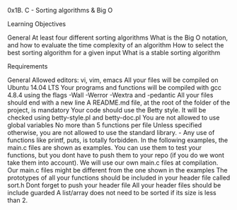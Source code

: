 0x1B. C - Sorting algorithms & Big O

Learning Objectives

General
At least four different sorting algorithms
What is the Big O notation, and how to evaluate the time complexity of an algorithm
How to select the best sorting algorithm for a given input
What is a stable sorting algorithm

Requirements

General
Allowed editors: vi, vim, emacs
All your files will be compiled on Ubuntu 14.04 LTS
Your programs and functions will be compiled with gcc 4.8.4 using the flags -Wall -Werror -Wextra and -pedantic
All your files should end with a new line
A README.md file, at the root of the folder of the project, is mandatory
Your code should use the Betty style. It will be checked using betty-style.pl and betty-doc.pl
You are not allowed to use global variables
No more than 5 functions per file
Unless specified otherwise, you are not allowed to use the standard library. - Any use of functions like printf, puts, is totally forbidden.
In the following examples, the main.c files are shown as examples. You can use them to test your functions, but you dont have to push them to your repo (if you do we wont take them into account). We will use our own main.c files at compilation. Our main.c files might be different from the one shown in the examples
The prototypes of all your functions should be included in your header file called sort.h
Dont forget to push your header file
All your header files should be include guarded
A list/array does not need to be sorted if its size is less than 2.
